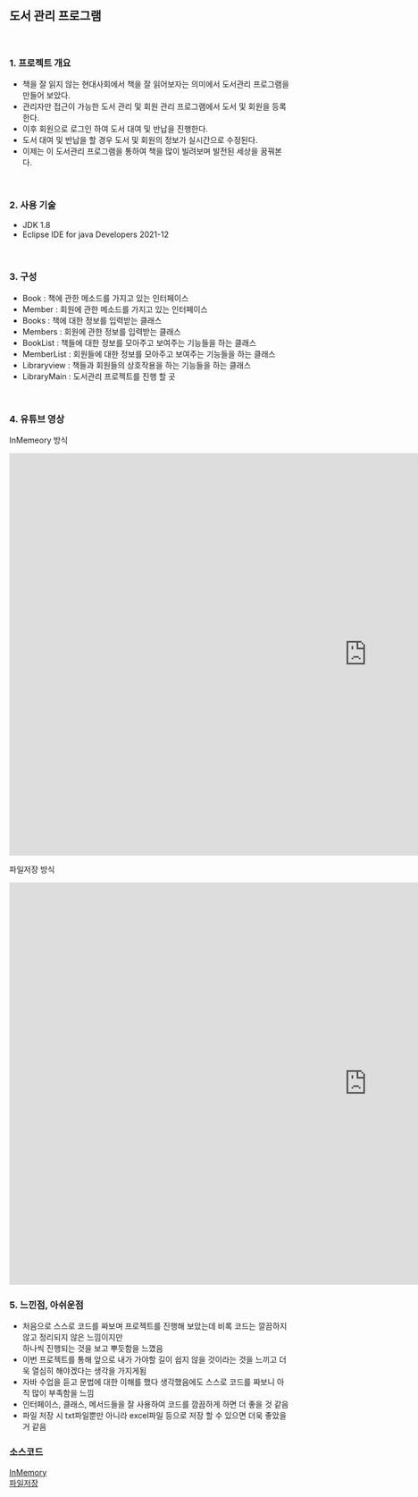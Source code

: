 ## 도서 관리 프로그램
<br>

### 1. 프로젝트 개요
 - 책을 잘 읽지 않는 현대사회에서 책을 잘 읽어보자는 의미에서 도서관리 프로그램을 만들어 보았다.
 - 관리자만 접근이 가능한 도서 관리 및 회원 관리 프로그램에서 도서 및 회원을 등록 한다.
 - 이후 회원으로 로그인 하여 도서 대여 및 반납을 진행한다.
 - 도서 대여 및 반납을 할 경우 도서 및 회원의 정보가 실시간으로 수정된다.
 - 이제는 이 도서관리 프로그램을 통하여 책을 많이 빌려보며 발전된 세상을 꿈꿔본다.
<br>

### 2. 사용 기술
 - JDK 1.8
 - Eclipse IDE for java Developers 2021-12

<br>

### 3. 구성
 - Book : 책에 관한 메소드를 가지고 있는 인터페이스
 - Member : 회원에 관한 메소드를 가지고 있는 인터페이스
 - Books : 책에 대한 정보를 입력받는 클래스
 - Members : 회원에 관한 정보를 입력받는 클래스
 - BookList : 책들에 대한 정보를 모아주고 보여주는 기능들을 하는 클래스
 - MemberList : 회원들에 대한 정보를 모아주고 보여주는 기능들을 하는 클래스
 - Libraryview : 책들과 회원들의 상호작용을 하는 기능들을 하는 클래스
 - LibraryMain : 도서관리 프로젝트를 진행 할 곳

<br>

### 4. 유튜브 영상
InMemeory 방식
<iframe width="1280" height="720" src="https://www.youtube.com/embed/Ccl5q5jw9oM" title="YouTube video player" frameborder="0" allow="accelerometer; autoplay; clipboard-write; encrypted-media; gyroscope; picture-in-picture" allowfullscreen></iframe>

파일저장 방식
<iframe width="1280" height="720" src="https://www.youtube.com/embed/0a6Hn6GaTGs" title="YouTube video player" frameborder="0" allow="accelerometer; autoplay; clipboard-write; encrypted-media; gyroscope; picture-in-picture" allowfullscreen></iframe>

<br>

### 5. 느낀점, 아쉬운점
 - 처음으로 스스로 코드를 짜보며 프로젝트를 진행해 보았는데 비록 코드는 깔끔하지 않고 정리되지 않은 느낌이지만<br>
 하나씩 진행되는 것을 보고 뿌듯함을 느꼈음
 - 이번 프로젝트를 통해 앞으로 내가 가야할 길이 쉽지 않을 것이라는 것을 느끼고 더욱 열심히 해야겠다는 생각을 가지게됨
 - 자바 수업을 듣고 문법에 대한 이해를 했다 생각했음에도 스스로 코드를 짜보니 아직 많이 부족함을 느낌
 - 인터페이스, 클래스, 메서드들을 잘 사용하여 코드를 깜끔하게 하면 더 좋을 것 같음
 - 파일 저장 시 txt파일뿐만 아니라 excel파일 등으로 저장 할 수 있으면 더욱 좋았을거 같음


### 소스코드
[InMemory](https://github.com/cdj6995/LibraryProgram/tree/main/Project01) <br>
[파일저장](https://github.com/cdj6995/LibraryProgram/tree/main/ProjectIO01)

